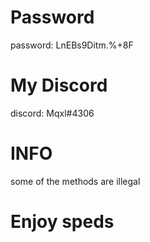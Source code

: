 # Password
password: LnEBs9Ditm.%+8F
# My Discord
discord: Mqxl#4306
# INFO
some of the methods are illegal
# Enjoy speds
